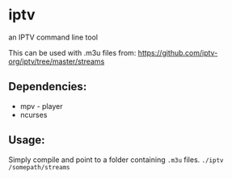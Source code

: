 # iptv
an IPTV command line tool

This can be used with .m3u files from: https://github.com/iptv-org/iptv/tree/master/streams

## Dependencies:
- mpv - player
- ncurses

## Usage:
Simply compile and point to a folder containing `.m3u` files.
`./iptv /somepath/streams`